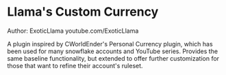 # Llama's Custom Currency

Author: ExoticLlama
youtube.com/ExoticLlama

A plugin inspired by CWorldEnder's Personal Currency plugin, which has been used for many snowflake accounts and YouTube series. Provides the same baseline functionality, but extended to offer further customization for those that want to refine their account's ruleset.